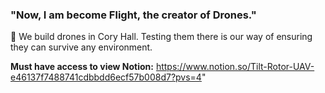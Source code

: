 ### "Now, I am become Flight, the creator of Drones."

🐻 We build drones in Cory Hall. Testing them there is our way of ensuring they can survive any environment. 

**Must have access to view Notion:** https://www.notion.so/Tilt-Rotor-UAV-e46137f7488741cdbbdd6ecf57b008d7?pvs=4"
<!--
**Here are some ideas to get you started:**
🙋‍♀️ A short introduction - what is your organization all about?
🌈 Contribution guidelines - how can the community get involved?
👩‍💻 Useful resources - where can the community find your docs? Is there anything else the community should know?
🍿 Fun facts - what does your team eat for breakfast?
🧙 Remember, you can do mighty things with the power of [Markdown](https://docs.github.com/github/writing-on-github/getting-started-with-writing-and-formatting-on-github/basic-writing-and-formatting-syntax)

-->
